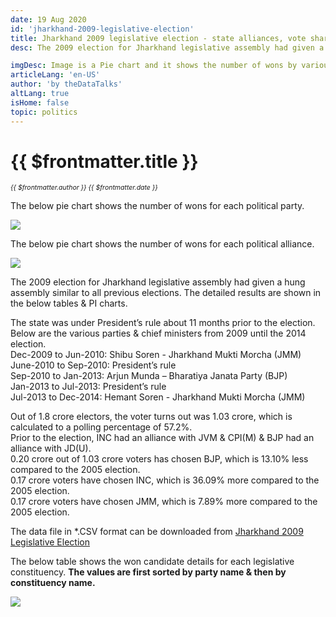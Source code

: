 ```yaml
---
date: 19 Aug 2020
id: 'jharkhand-2009-legislative-election'
title: Jharkhand 2009 legislative election - state alliances, vote share, seats won and key events.
desc: The 2009 election for Jharkhand legislative assembly had given a hung assembly similar to all previous elections. The detailed results are shown in the below tables & PI charts. The state was under President’s rule

imgDesc: Image is a Pie chart and it shows the number of wons by various alliances in the state.
articleLang: 'en-US'
author: 'by theDataTalks'
altLang: true
isHome: false
topic: politics
---
```


<altLang />

# {{ $frontmatter.title }}
<i style="font-size: 0.75em;"> {{ $frontmatter.author }} {{ $frontmatter.date }} </i>

The below pie chart shows the number of wons for each political party.  

![](/img/politics/jharkhand-2009-legislative-election/jh-2009-election-1.png)

The below pie chart shows the number of wons for each political alliance.  

![](/img/politics/jharkhand-2009-legislative-election/jh-2009-election-2.png)

The 2009 election for Jharkhand legislative assembly had given a hung assembly similar to all previous elections. The detailed results are shown in the below tables & PI charts.  

The state was under President’s rule about 11 months prior to the election. Below are the various parties & chief ministers from 2009 until the 2014 election.  
Dec-2009 to Jun-2010: Shibu Soren - Jharkhand Mukti Morcha (JMM)  
June-2010 to Sep-2010: President’s rule  
Sep-2010 to Jan-2013: Arjun Munda – Bharatiya Janata Party (BJP)  
Jan-2013 to Jul-2013: President’s rule  
Jul-2013 to Dec-2014: Hemant Soren - Jharkhand Mukti Morcha (JMM)  

Out of 1.8 crore electors, the voter turns out was 1.03 crore, which is calculated to a polling percentage of 57.2%.  
Prior to the election, INC had an alliance with JVM & CPI(M) & BJP had an alliance with JD(U).  
0.20 crore out of 1.03 crore voters has chosen BJP, which is 13.10% less compared to the 2005 election.  
0.17 crore voters have chosen INC, which is 36.09% more compared to the 2005 election.  
0.17 crore voters have chosen JMM, which is 7.89% more compared to the 2005 election.  

The data file in \*.CSV format can be downloaded from [Jharkhand 2009 Legislative Election](https://thedatatalks.in/datas/politics/jharkhand-2009-legislative-election.csv)

The below table shows the won candidate details for each legislative constituency.
**The values are first sorted by party name & then by constituency name.**

![](/img/politics/jharkhand-2009-legislative-election/jh-2009-election-3.png)


<style>

</style>